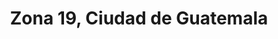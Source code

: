 ---
title: Zona 19, Ciudad de Guatemala
url: /zona-19-ciudad-de-guatemala/
latitude: 14.662
longitude: -90.572
---
